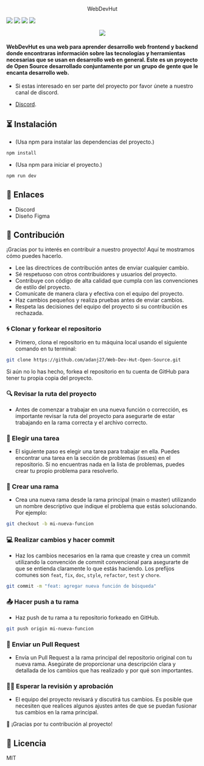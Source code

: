 <p align="center">
  WebDevHut
</p>

<p align="center">

![](https://img.shields.io/github/stars/adanj27/Web-Dev.svg) ![](https://img.shields.io/badge/Maintained%3F-yes-green.svg) ![](https://img.shields.io/github/issues/adanj27/Web-Dev.svg) ![](https://img.shields.io/github/license/adanj27/Web-Dev.svg) 

</p>

<p align="center">
  <img src="https://live.staticflickr.com/65535/52875956458_70fa5028e0_b.jpg" />
</p>  

#### WebDevHut es una web para aprender desarrollo web frontend y backend donde encontraras información sobre las tecnologías y herramientas necesarias que se usan en desarrollo web en general. Este es un proyecto de Open Source desarrollado conjuntamente por un grupo de gente que le encanta desarrollo web.

- Si estas interesado en ser parte del proyecto por favor únete a nuestro canal de discord.

- [Discord](https://discord.gg/Hmew77TY).

## ⏳ Instalación
- (Usa npm para instalar las dependencias del proyecto.)

```bash
npm install
```

- (Usa npm para iniciar el proyecto.)

```bash
npm run dev
```

## 🔗 Enlaces

- Discord
- Diseño Figma

## 🚀 Contribución

¡Gracias por tu interés en contribuir a nuestro proyecto! Aquí te mostramos cómo puedes hacerlo.

- Lee las directrices de contribución antes de enviar cualquier cambio.
- Sé respetuoso con otros contribuidores y usuarios del proyecto.
- Contribuye con código de alta calidad que cumpla con las convenciones de estilo del proyecto.
- Comunícate de manera clara y efectiva con el equipo del proyecto.
- Haz cambios pequeños y realiza pruebas antes de enviar cambios.
- Respeta las decisiones del equipo del proyecto si su contribución es rechazada.

### 🌀 Clonar y forkear el repositorio

- Primero, clona el repositorio en tu máquina local usando el siguiente comando en tu terminal:

```bash
git clone https://github.com/adanj27/Web-Dev-Hut-Open-Source.git
```

Si aún no lo has hecho, forkea el repositorio en tu cuenta de GitHub para tener tu propia copia del proyecto.

### 🔍 Revisar la ruta del proyecto

- Antes de comenzar a trabajar en una nueva función o corrección, es importante revisar la ruta del proyecto para asegurarte de estar trabajando en la rama correcta y el archivo correcto.

### 📝 Elegir una tarea

- El siguiente paso es elegir una tarea para trabajar en ella. Puedes encontrar una tarea en la sección de problemas (issues) en el repositorio. Si no encuentras nada en la lista de problemas, puedes crear tu propio problema para resolverlo.

### 📂 Crear una rama

- Crea una nueva rama desde la rama principal (main o master) utilizando un nombre descriptivo que indique el problema que estás solucionando. Por ejemplo:

```bash
git checkout -b mi-nueva-funcion
```

### 💻 Realizar cambios y hacer commit

- Haz los cambios necesarios en la rama que creaste y crea un commit utilizando la convención de commit convencional para asegurarte de que se entienda claramente lo que estás haciendo. Los prefijos comunes son `feat`, `fix`, `doc`, `style`, `refactor`, `test` y `chore`.

```bash
git commit -m "feat: agregar nueva función de búsqueda"
```

### 📤 Hacer push a tu rama

- Haz push de tu rama a tu repositorio forkeado en GitHub.

```bash
git push origin mi-nueva-funcion
```

### 🤝 Enviar un Pull Request

- Envía un Pull Request a la rama principal del repositorio original con tu nueva rama. Asegúrate de proporcionar una descripción clara y detallada de los cambios que has realizado y por qué son importantes.

### 🕵️‍♂️ Esperar la revisión y aprobación

- El equipo del proyecto revisará y discutirá tus cambios. Es posible que necesiten que realices algunos ajustes antes de que se puedan fusionar tus cambios en la rama principal.

 🎉 ¡Gracias por tu contribución al proyecto!

## 📜 Licencia
MIT



